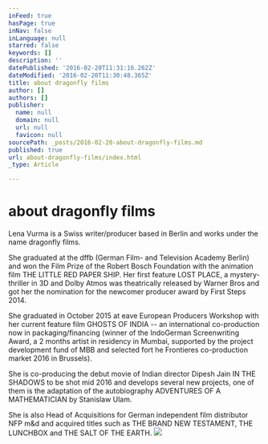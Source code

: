 ```yaml
---
inFeed: true
hasPage: true
inNav: false
inLanguage: null
starred: false
keywords: []
description: ''
datePublished: '2016-02-20T11:31:16.262Z'
dateModified: '2016-02-20T11:30:48.365Z'
title: about dragonfly films
author: []
authors: []
publisher:
  name: null
  domain: null
  url: null
  favicon: null
sourcePath: _posts/2016-02-20-about-dragonfly-films.md
published: true
url: about-dragonfly-films/index.html
_type: Article

---
```

# about dragonfly films

Lena Vurma is a Swiss writer/producer based in Berlin and works under the name dragonfly films. 

She graduated at the dffb (German Film- and Television Academy Berlin) and won the Film Prize of the Robert Bosch Foundation with the animation film THE LITTLE RED PAPER SHIP. Her first feature LOST PLACE, a mystery-thriller in 3D and Dolby Atmos was theatrically released by Warner Bros and got her the nomination for the newcomer producer award by First Steps 2014\. 

She graduated in October 2015 at eave European Producers Workshop with her current feature film GHOSTS OF INDIA -- an international co-production now in packaging/financing (winner of the IndoGerman Screenwriting Award, a 2 months artist in residency in Mumbai, supported by the project development fund of MBB and selected fort he Frontieres co-production market 2016 in Brussels).

She is co-producing the debut movie of Indian director Dipesh Jain IN THE SHADOWS to be shot mid 2016 and develops several new projects, one of them is the adaptation of the autobiography ADVENTURES OF A MATHEMATICIAN by Stanislaw Ulam.

She is also Head of Acquisitions for German independent film distributor NFP m&d and acquired titles such as THE BRAND NEW TESTAMENT, THE LUNCHBOX and THE SALT OF THE EARTH.
![](https://the-grid-user-content.s3-us-west-2.amazonaws.com/dcfb753b-97db-46f1-a261-2541b0c63472.jpg)
